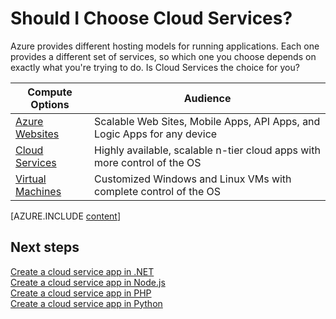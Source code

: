 <properties 
	pageTitle="Is Cloud Services on Azure the compute option I want?" 
	description="Learn about Azure compute hosting options and how they work: Azure Websites, Cloud Services, and Virtual Machines" 
	services="cloud-services"
    documentationCenter=""
	authors="Thraka" 
	manager="timlt"/>

<tags 
	ms.service="multiple"  
	ms.date="09/01/2015" 
	wacn.date=""/>

# Should I Choose Cloud Services?

Azure provides different hosting models for running applications. Each one provides a different set of services, so which one you choose depends on exactly what you're trying to do. Is Cloud Services the choice for you?

| Compute Options    | Audience   |
| ------------------ | --------   |
| [Azure Websites]     | Scalable Web Sites, Mobile Apps, API Apps, and Logic Apps for any device |
| [Cloud Services]   | Highly available, scalable n-tier cloud apps with more control of the OS |
| [Virtual Machines] | Customized Windows and Linux VMs with complete control of the OS |


[AZURE.INCLUDE [content](../includes/cloud-services-choose-me-content.md)]


## Next steps
[Create a cloud service app in .NET](/documentation/articles/cloud-services-dotnet-get-started)<br/>
[Create a cloud service app in Node.js](/documentation/articles/cloud-services-nodejs-develop-deploy-app)<br/>
[Create a cloud service app in PHP](/documentation/articles/cloud-services-php-create-web-role)<br/>
[Create a cloud service app in Python](/documentation/articles/cloud-services-python-ptvs)<br/>

[Azure Websites]: /documentation/services/web-sites
[Virtual Machines]: /documentation/articles/virtual-machines-about
[Cloud Services]: #tellmecs 